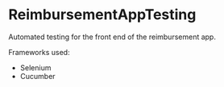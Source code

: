 # ReimbursementAppTesting

Automated testing for the front end of the reimbursement app.

Frameworks used:
   - Selenium
   - Cucumber

